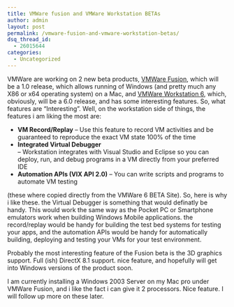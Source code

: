 ```yaml
---
title: VMWare fusion and VMWare Workstation BETAs
author: admin
layout: post
permalink: /vmware-fusion-and-vmware-workstation-betas/
dsq_thread_id:
  - 26015644
categories:
  - Uncategorized
---
```

VMWare are working on 2 new beta products, [VMWare Fusion][1], which will be a 1.0 release, which allows running of Windows (and pretty much any X86 or x64 operating system) on a Mac, and [VMWare Workstation 6][2], which, obviously, will be a 6.0 release, and has some interesting features. So, what features are &#8220;Interesting&#8221;. Well, on the workstation side of things, the features i am liking the most are:

  * **VM Record/Replay** &#8211; Use this feature to record VM activities and be guaranteed to reproduce the exact VM state 100% of the time
  * **Integrated Virtual Debugger**  
    &#8211; Workstation integrates with Visual Studio and Eclipse so you can  
    deploy, run, and debug programs in a VM directly from your preferred IDE
  * **Automation APIs (VIX API 2.0)** &#8211; You can write scripts and programs to automate VM testing

(these where copied directly from the VMWare 6 BETA Site). So, here is why i like these. the Virtual Debugger is something that would definatly be handy. This would work the same way as the Pocket PC or Smartphone emulators work when building Windows Mobile applications. the record/replay would be handy for building the test bed systems for testing your apps, and the automation APIs would be handy for automatically building, deploying and testing your VMs for your test environment. 

Probably the most interesting feature of the Fusion beta is the 3D graphics support. Full (ish) DirectX 8.1 support. nice feature, and hopefully will get into Windows versions of the product soon. &nbsp;

I am currently installing a Windows 2003 Server on my Mac pro under VMWare Fusion, and i like the fact i can give it 2 processors. Nice feature. I will follow up more on these later.

 [1]: http://www.vmware.com/products/beta/fusion/
 [2]: http://www.vmware.com/products/beta/ws//